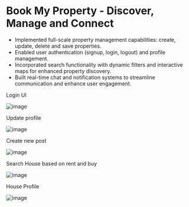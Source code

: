 # Book My Property - Discover, Manage and Connect

- Implemented full-scale property management capabilities: create, update, delete and save properties.
- Enabled user authentication (signup, login, logout) and profile management.
- Incorporated search functionality with dynamic filters and interactive maps for enhanced property discovery.
- Built real-time chat and notification systems to streamline communication and enhance user engagement.

Login UI

![image](https://github.com/user-attachments/assets/5625672d-d1cb-4e4b-a8d5-55909dc47b69)

Update profile

![image](https://github.com/user-attachments/assets/6b06c013-f15c-4ac8-87f1-1def66bd02d2)

Create new post

![image](https://github.com/user-attachments/assets/fc41dadd-5836-4a8e-9be1-4a42b79bab81)

Search House based on rent and buy

![image](https://github.com/user-attachments/assets/853da9cb-d486-452c-ad97-82ddf519311a)

House Profile

![image](https://github.com/user-attachments/assets/2b6924b8-6298-40ef-ae2f-63b24ef8d1e8)

